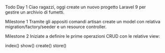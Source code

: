 Todo
Day 1
Ciao ragazzi,
oggi create un nuovo progetto Laravel 9 per gestire un archivio di fumetti.

Milestone 1
Tramite gli appositi comandi artisan create un model con relativa migration/factory/seeder e un resource controller.

Milestone 2
Iniziate a definire le prime operazioni CRUD con le relative view:

index()
show()
create()
store()

